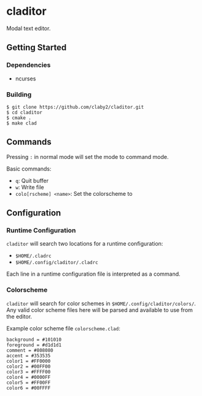 # claditor

Modal text editor.

## Getting Started

### Dependencies

- ncurses

### Building

```shell
$ git clone https://github.com/claby2/claditor.git
$ cd claditor
$ cmake .
$ make clad
```

## Commands

Pressing `:` in normal mode will set the mode to command mode.

Basic commands:

- `q`: Quit buffer
- `w`: Write file
- `colo[rscheme] <name>`: Set the colorscheme to <name>

## Configuration

### Runtime Configuration

`claditor` will search two locations for a runtime configuration:

- `$HOME/.cladrc`
- `$HOME/.config/claditor/.cladrc`

Each line in a runtime configuration file is interpreted as a command.

### Colorscheme

`claditor` will search for color schemes in `$HOME/.config/claditor/colors/`.
Any valid color scheme files here will be parsed and available to use from the editor.

Example color scheme file `colorscheme.clad`:

```
background = #101010
foreground = #d1d1d1
comment = #808080
accent = #353535
color1 = #FF0000
color2 = #00FF00
color3 = #FFFF00
color4 = #0000FF
color5 = #FF00FF
color6 = #00FFFF
```
